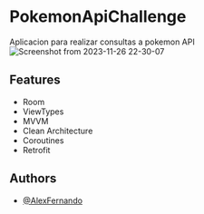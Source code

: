 # PokemonApiChallenge

Aplicacion para realizar consultas a pokemon API
![Screenshot from 2023-11-26 22-30-07](https://github.com/AlexFernandoOsorio/PokemonApiChallenge/assets/18273057/cd1aa6e7-f801-44fb-80da-bae354e95b9e)

## Features

- Room
- ViewTypes
- MVVM
- Clean Architecture
- Coroutines
- Retrofit

## Authors

- [@AlexFernando](https://github.com/AlexFernandoOsorio)
